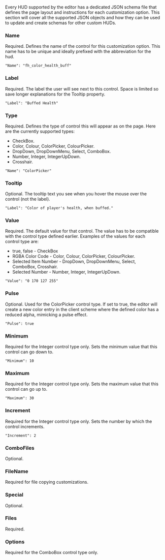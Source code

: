 Every HUD supported by the editor has a dedicated JSON schema file that defines the page layout and instructions for each customization option. This section will cover all the supported JSON objects and how they can be used to update and create schemas for other custom HUDs.

### Name

Required. Defines the name of the control for this customization option. This name has to be unique and ideally prefixed with the abbreviation for the hud.

```
"Name": "fh_color_health_buff"
```

### Label

Required. The label the user will see next to this control. Space is limited so save longer explanations for the Tooltip property.

```
"Label": "Buffed Health"
```

### Type

Required. Defines the type of control this will appear as on the page. Here are the currently supported types:

* CheckBox.
* Color, Colour, ColorPicker, ColourPicker.
* DropDown, DropDownMenu, Select, ComboBox.
* Number, Integer, IntegerUpDown.
* Crosshair.

```
"Name": "ColorPicker"
```

### Tooltip

Optional. The tooltip text you see when you hover the mouse over the control (not the label).

```
"Label": "Color of player's health, when buffed."
```

### Value

Required. The default value for that control. The value has to be compatible with the control type defined earlier. Examples of the values for each control type are:

* true, false - CheckBox
* RGBA Color Code - Color, Colour, ColorPicker, ColourPicker.
* Selected Item Number - DropDown, DropDownMenu, Select, ComboBox, Crosshair.
* Selected Number - Number, Integer, IntegerUpDown.

```
"Value": "0 170 127 255"
```

### Pulse

Optional. Used for the ColorPicker control type. If set to true, the editor will create a new color entry in the client scheme where the defined color has a reduced alpha, mimicking a pulse effect.

```
"Pulse": true
```

### Minimum

Required for the Integer control type only. Sets the minimum value that this control can go down to.

```
"Minimum": 10
```

### Maximum

Required for the Integer control type only. Sets the maximum value that this control can go up to.

```
"Maximum": 30
```

### Increment

Required for the Integer control type only. Sets the number by which the control increments.

```
"Increment": 2
```

### ComboFiles

Optional.

### FileName

Required for file copying customizations.

### Special

Optional.

### Files

Required.

### Options

Required for the ComboBox control type only. 


<!-- MARKDOWN LINKS -->
[json-budhud]: https://raw.githubusercontent.com/CriticalFlaw/TF2HUD.Editor/master/src/TF2HUD.Editor/JSON/budhud.json
[json-flawhud]: https://raw.githubusercontent.com/CriticalFlaw/TF2HUD.Editor/master/src/TF2HUD.Editor/JSON/flawhud.json
[json-rayshud]: https://raw.githubusercontent.com/CriticalFlaw/TF2HUD.Editor/master/src/TF2HUD.Editor/JSON/rayshud.json
[json-sample]: https://raw.githubusercontent.com/CriticalFlaw/TF2HUD.Editor/master/docs/resources/sample.json